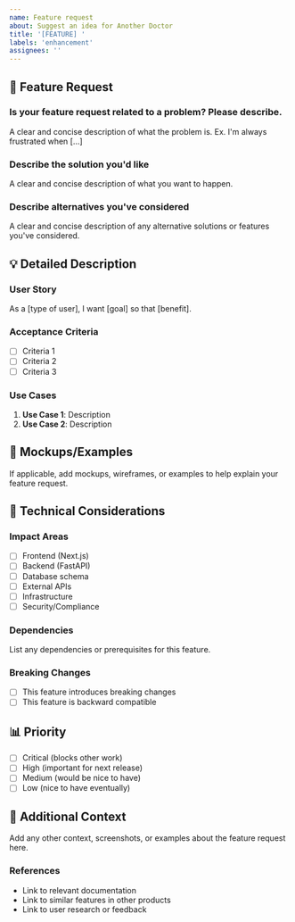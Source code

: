 ```yaml
---
name: Feature request
about: Suggest an idea for Another Doctor
title: '[FEATURE] '
labels: 'enhancement'
assignees: ''
---
```


## 🚀 Feature Request

### Is your feature request related to a problem? Please describe.
A clear and concise description of what the problem is. Ex. I'm always frustrated when [...]

### Describe the solution you'd like
A clear and concise description of what you want to happen.

### Describe alternatives you've considered
A clear and concise description of any alternative solutions or features you've considered.

## 💡 Detailed Description

### User Story
As a [type of user], I want [goal] so that [benefit].

### Acceptance Criteria
- [ ] Criteria 1
- [ ] Criteria 2
- [ ] Criteria 3

### Use Cases
1. **Use Case 1**: Description
2. **Use Case 2**: Description

## 🎨 Mockups/Examples

If applicable, add mockups, wireframes, or examples to help explain your feature request.

## 🔧 Technical Considerations

### Impact Areas
- [ ] Frontend (Next.js)
- [ ] Backend (FastAPI)
- [ ] Database schema
- [ ] External APIs
- [ ] Infrastructure
- [ ] Security/Compliance

### Dependencies
List any dependencies or prerequisites for this feature.

### Breaking Changes
- [ ] This feature introduces breaking changes
- [ ] This feature is backward compatible

## 📊 Priority

- [ ] Critical (blocks other work)
- [ ] High (important for next release)
- [ ] Medium (would be nice to have)
- [ ] Low (nice to have eventually)

## 📝 Additional Context

Add any other context, screenshots, or examples about the feature request here.

### References
- Link to relevant documentation
- Link to similar features in other products
- Link to user research or feedback